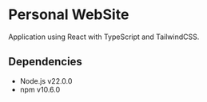 # Personal WebSite

Application using React with TypeScript and TailwindCSS.

## Dependencies

- Node.js v22.0.0
- npm v10.6.0
